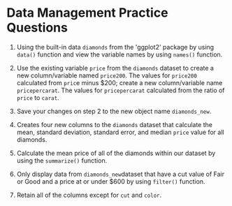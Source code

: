 # Data Management Practice Questions

1. Using the built-in data `diamonds` from the 'ggplot2' package by using `data()` function 
   and view the variable names by using `names()` function.

2. Use the existing variable `price` from the `diamonds` dataset to create a new column/variable named      `price200`. The values for `price200` calculated from `pric`e minus $200; create a new column/variable
   name `pricepercarat`. The values for `pricepercarat` calculated from the ratio of `price` to `carat`.
   
3. Save your changes on step 2 to the new object name `diamonds_new`.

4. Creates four new columns to the `diamonds` dataset that calculate the mean, 
   standard deviation, standard error, and median `price` value for all diamonds.
   
5. Calculate the mean price of all of the diamonds within our dataset by using the 
   `summarize()` function.
   
6. Only display data from `diamonds_new`dataset that have a cut value of Fair or Good and a 
   price at or under $600 by using `filter()` function.
   
7. Retain all of the columns except for `cut` and `color`.



